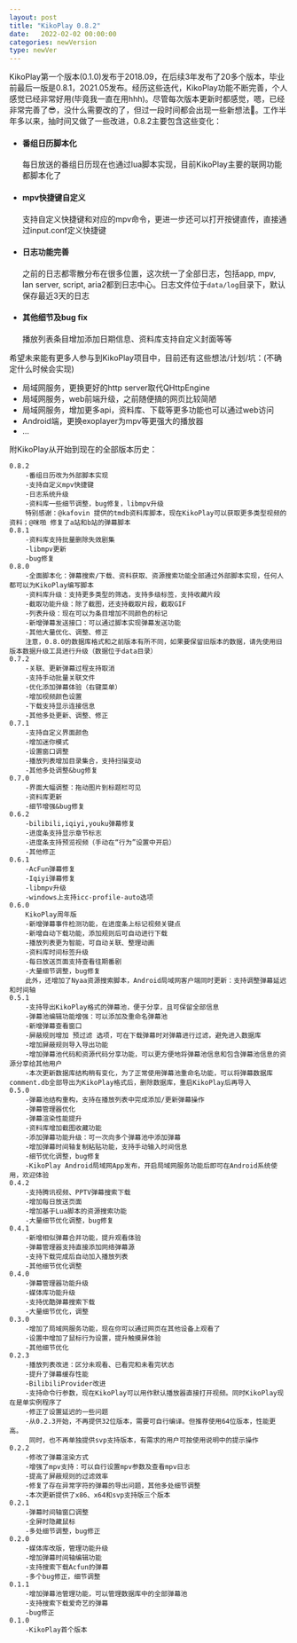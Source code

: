 ```yaml
---
layout: post
title: "KikoPlay 0.8.2"
date:   2022-02-02 00:00:00
categories: newVersion
type: newVer
---
```


KikoPlay第一个版本(0.1.0)发布于2018.09，在后续3年发布了20多个版本，毕业前最后一版是0.8.1，2021.05发布。经历这些迭代，KikoPlay功能不断完善，个人感觉已经非常好用(毕竟我一直在用hhh)。尽管每次版本更新时都感觉，嗯，已经非常完善了😎，没什么需要改的了，但过一段时间都会出现一些新想法🤣。工作半年多以来，抽时间又做了一些改进，0.8.2主要包含这些变化：

 - #### 番组日历脚本化
   每日放送的番组日历现在也通过lua脚本实现，目前KikoPlay主要的联网功能都脚本化了
 - #### mpv快捷键自定义
   支持自定义快捷键和对应的mpv命令，更进一步还可以打开按键直传，直接通过input.conf定义快捷键
 - #### 日志功能完善
   之前的日志都零散分布在很多位置，这次统一了全部日志，包括app, mpv, lan server, script, aria2都到日志中心。日志文件位于`data/log`目录下，默认保存最近3天的日志
 - #### 其他细节及bug fix
   播放列表条目增加添加日期信息、资料库支持自定义封面等等

希望未来能有更多人参与到KikoPlay项目中，目前还有这些想法/计划/坑：(不确定什么时候会实现)

 - 局域网服务，更换更好的http server取代QHttpEngine
 - 局域网服务，web前端升级，之前随便搞的网页比较简陋
 - 局域网服务，增加更多api，资料库、下载等更多功能也可以通过web访问
 - Android端，更换exoplayer为mpv等更强大的播放器
 - ...

附KikoPlay从开始到现在的全部版本历史：

```
0.8.2
    -番组日历改为外部脚本实现
    -支持自定义mpv快捷键
    -日志系统升级
    -资料库一些细节调整，bug修复，libmpv升级
    特别感谢：@kafovin 提供的tmdb资料库脚本，现在KikoPlay可以获取更多类型视频的资料；@咪啪 修复了a站和b站的弹幕脚本
0.8.1
    -资料库支持批量删除失效剧集
    -libmpv更新
    -bug修复
0.8.0
    -全面脚本化：弹幕搜索/下载、资料获取、资源搜索功能全部通过外部脚本实现，任何人都可以为KikoPlay编写脚本
    -资料库升级：支持更多类型的筛选，支持多级标签，支持收藏片段
    -截取功能升级：除了截图，还支持截取片段，截取GIF
    -列表升级：现在可以为条目增加不同颜色的标记
    -新增弹幕发送接口：可以通过脚本实现弹幕发送功能
    -其他大量优化、调整、修正
    注意，0.8.0的数据库格式和之前版本有所不同，如果要保留旧版本的数据，请先使用旧版本数据升级工具进行升级（数据位于data目录）
0.7.2
    -关联、更新弹幕过程支持取消
    -支持手动批量关联文件
    -优化添加弹幕体验（右键菜单）
    -增加视频颜色设置
    -下载支持显示连接信息
    -其他多处更新、调整、修正
0.7.1
    -支持自定义界面颜色
    -增加迷你模式
    -设置窗口调整
    -播放列表增加目录集合，支持扫描变动
    -其他多处调整&bug修复
0.7.0
    -界面大幅调整：拖动图片到标题栏可见
    -资料库更新
    -细节增强&bug修复
0.6.2
    -bilibili,iqiyi,youku弹幕修复
    -进度条支持显示章节标志
    -进度条支持预览视频（手动在“行为”设置中开启）
    -其他修正
0.6.1
    -AcFun弹幕修复
    -Iqiyi弹幕修复
    -libmpv升级
    -windows上支持icc-profile-auto选项
0.6.0
    KikoPlay周年版
    -新增弹幕事件检测功能，在进度条上标记视频关键点
    -新增自动下载功能，添加规则后可自动进行下载
    -播放列表更为智能，可自动关联、整理动画
    -资料库时间标签升级
    -每日放送页面支持查看往期番剧
    -大量细节调整，bug修复
    此外，还增加了Nyaa资源搜索脚本，Android局域网客户端同时更新：支持调整弹幕延迟和时间轴
0.5.1
    -支持导出KikoPlay格式的弹幕池，便于分享，且可保留全部信息
    -弹幕池编辑功能增强：可以添加及重命名弹幕池
    -新增弹幕查看窗口
    -屏蔽规则增加 预过滤 选项，可在下载弹幕时对弹幕进行过滤，避免进入数据库
    -增加屏蔽规则导入导出功能
    -增加弹幕池代码和资源代码分享功能，可以更方便地将弹幕池信息和包含弹幕池信息的资源分享给其他用户
    -本次更新数据库结构稍有变化，为了正常使用弹幕池重命名功能，可以将弹幕数据库comment.db全部导出为KikoPlay格式后，删除数据库，重启KikoPlay后再导入
0.5.0
    -弹幕池结构重构，支持在播放列表中完成添加/更新弹幕操作
    -弹幕管理器优化
    -弹幕渲染性能提升
    -资料库增加截图收藏功能
    -添加弹幕功能升级：可一次向多个弹幕池中添加弹幕
    -增加弹幕时间轴复制粘贴功能，支持手动输入时间信息
    -细节优化调整，bug修复
    -KikoPlay Android局域网App发布，开启局域网服务功能后即可在Android系统使用，欢迎体验
0.4.2
    -支持腾讯视频、PPTV弹幕搜索下载
    -增加每日放送页面
    -增加基于Lua脚本的资源搜索功能
    -大量细节优化调整，bug修复
0.4.1
    -新增相似弹幕合并功能，提升观看体验
    -弹幕管理器支持直接添加网络弹幕源
    -支持下载完成后自动加入播放列表
    -其他细节优化调整
0.4.0
    -弹幕管理器功能升级
    -媒体库功能升级
    -支持优酷弹幕搜索下载
    -大量细节优化，调整
0.3.0
    -增加了局域网服务功能，现在你可以通过网页在其他设备上观看了
    -设置中增加了鼠标行为设置，提升触摸屏体验
    -其他细节优化
0.2.3
    -播放列表改进：区分未观看、已看完和未看完状态
    -提升了弹幕缓存性能
    -BilibiliProvider改进
    -支持命令行参数，现在KikoPlay可以用作默认播放器直接打开视频。同时KikoPlay现在是单实例程序了
    -修正了设置延迟的一些问题
    -从0.2.3开始，不再提供32位版本，需要可自行编译。但推荐使用64位版本，性能更高。
     同时，也不再单独提供svp支持版本，有需求的用户可按使用说明中的提示操作
0.2.2
    -修改了弹幕渲染方式
    -增强了mpv支持：可以自行设置mpv参数及查看mpv日志
    -提高了屏蔽规则的过滤效率
    -修复了存在异常字符的弹幕的导出问题，其他多处细节调整
    -本次更新提供了x86、x64和svp支持版三个版本
0.2.1
    -弹幕时间轴窗口调整
    -全屏时隐藏鼠标
    -多处细节调整，bug修正
0.2.0
    -媒体库改版，管理功能升级
    -增加弹幕时间轴编辑功能
    -支持搜索下载Acfun的弹幕
    -多个bug修正，细节调整
0.1.1
    -增加弹幕池管理功能，可以管理数据库中的全部弹幕池
    -支持搜索下载爱奇艺的弹幕
    -bug修正
0.1.0
    -KikoPlay首个版本
```